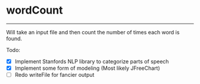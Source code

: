# wordCount
---
Will take an input file and then count the number of times each word is found.

Todo:
- [X] Implement Stanfords NLP library to categorize parts of speech
- [X] Implement some form of modeling (Most likely JFreeChart)
- [ ] Redo writeFile for fancier output